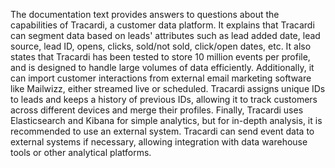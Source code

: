 The documentation text provides answers to questions about the capabilities of Tracardi, a customer data platform. It explains that Tracardi can segment data based on leads' attributes such as lead added date, lead source, lead ID, opens, clicks, sold/not sold, click/open dates, etc. It also states that Tracardi has been tested to store 10 million events per profile, and is designed to handle large volumes of data efficiently. Additionally, it can import customer interactions from external email marketing software like Mailwizz, either streamed live or scheduled. Tracardi assigns unique IDs to leads and keeps a history of previous IDs, allowing it to track customers across different devices and merge their profiles. Finally, Tracardi uses Elasticsearch and Kibana for simple analytics, but for in-depth analysis, it is recommended to use an external system. Tracardi can send event data to external systems if necessary, allowing integration with data warehouse tools or other analytical platforms.